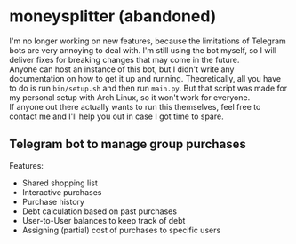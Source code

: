# moneysplitter (abandoned)
I'm no longer working on new features, because the limitations of Telegram bots are very annoying to deal with. I'm still using the bot myself, so I will deliver fixes for breaking changes that may come in the future.  
Anyone can host an instance of this bot, but I didn't write any documentation on how to get it up and running. Theoretically, all you have to do is run `bin/setup.sh` and then run `main.py`. But that script was made for my personal setup with Arch Linux, so it won't work for everyone.  
If anyone out there actually wants to run this themselves, feel free to contact me and I'll help you out in case I got time to spare.

## Telegram bot to manage group purchases

Features:
- Shared shopping list
- Interactive purchases
- Purchase history
- Debt calculation based on past purchases
- User-to-User balances to keep track of debt
- Assigning (partial) cost of purchases to specific users
